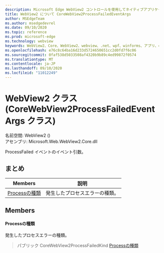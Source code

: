 ```yaml
---
description: Microsoft Edge WebView2 コントロールを使用してネイティブアプリケーションに web 技術 (HTML、CSS、JavaScript) を埋め込む
title: WebView2 について CoreWebView2ProcessFailedEventArgs
author: MSEdgeTeam
ms.author: msedgedevrel
ms.date: 09/10/2020
ms.topic: reference
ms.prod: microsoft-edge
ms.technology: webview
keywords: WebView2、Core、WebView2、webview、.net、wpf、winforms、アプリ、edge、CoreWebView2、CoreWebView2Controller、browser control、edge html、Microsoft の WebView2。 CoreWebView2ProcessFailedEventArgs。
ms.openlocfilehash: e76c8c64ba16d233d5724650651cc2d0fd7f6c06
ms.sourcegitcommit: 0faf538d5033508af4320b9b89c4ed99872f0574
ms.translationtype: MT
ms.contentlocale: ja-JP
ms.lasthandoff: 09/10/2020
ms.locfileid: "11012249"
---
```

# WebView2 クラス (CoreWebView2ProcessFailedEventArgs クラス) 

名前空間: WebView2 () \
アセンブリ: Microsoft.Web.WebView2.Core.dll

ProcessFailed イベントのイベント引数。

## まとめ

 Members                        | 説明
--------------------------------|---------------------------------------------
[Processの種類](#processfailedkind) | 発生したプロセスエラーの種類。

## Members

#### Processの種類 

発生したプロセスエラーの種類。

> パブリック CoreWebView2ProcessFailedKind [Processの種類](#processfailedkind)

